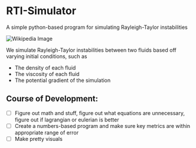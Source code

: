 # RTI-Simulator
A simple python-based program for simulating Rayleigh-Taylor instabilities

![Wikipedia Image](https://github.com/user-attachments/assets/ea8b0c61-8140-4e31-8aab-bc087b3004a0)

We simulate Rayleigh-Taylor instabilities between two fluids based off varying initial conditions, such as
 - The density of each fluid
 - The viscosity of each fluid
 - The potential gradient of the simulation

## Course of Development:
- [ ] Figure out math and stuff, figure out what equations are unnecessary, figure out if lagrangian or eulerian is better
- [ ] Create a numbers-based program and make sure key metrics are within appropriate range of error
- [ ] Make pretty visuals
